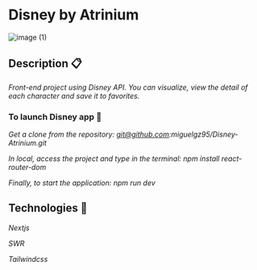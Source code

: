 # Disney by Atrinium

![image (1)](https://user-images.githubusercontent.com/90695378/167125958-f50f6689-e4de-4aec-bcf2-0329ef9f607f.png)

## Description 📋

_Front-end project using Disney API. You can visualize, view the detail of each character and save it to favorites._


### To launch Disney app 🚀

_Get a clone from the repository: git@github.com:miguelgz95/Disney-Atrinium.git_

_In local, access the project and type in the terminal: npm install react-router-dom_

_Finally, to start the application: npm run dev_


## Technologies 🔧

_Nextjs_

_SWR_

_Tailwindcss_
